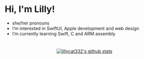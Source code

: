 <h1>Hi, I'm Lilly!</h1>
<p float="left">
  <ul>
    <li>she/her pronouns</li>
    <li>I’m interested in SwiftUI, Apple development and web design</li>
    <li>I’m currently learning Swift, C and ARM assembly</li>
  </ul>
</p>
<h1></h1>
<p align="center">
  <a href="https://github.com/lillycat332">
    <img src="https://github-readme-stats.vercel.app/api?username=lillycat332&hide_border=true&show_icons=true" alt="lillycat332's github stats">
  </a>
</p>
